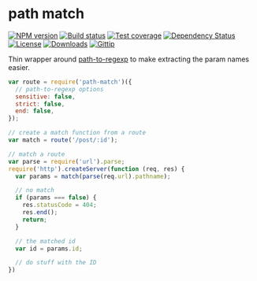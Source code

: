 # path match

[![NPM version][npm-image]][npm-url]
[![Build status][travis-image]][travis-url]
[![Test coverage][coveralls-image]][coveralls-url]
[![Dependency Status][david-image]][david-url]
[![License][license-image]][license-url]
[![Downloads][downloads-image]][downloads-url]
[![Gittip][gittip-image]][gittip-url]

Thin wrapper around [path-to-regexp](https://github.com/component/path-to-regexp) to make extracting the param names easier.

```js
var route = require('path-match')({
  // path-to-regexp options
  sensitive: false,
  strict: false,
  end: false,
});

// create a match function from a route
var match = route('/post/:id');

// match a route
var parse = require('url').parse;
require('http').createServer(function (req, res) {
  var params = match(parse(req.url).pathname);

  // no match
  if (params === false) {
    res.statusCode = 404;
    res.end();
    return;
  }

  // the matched id
  var id = params.id;

  // do stuff with the ID
})
```

[npm-image]: https://img.shields.io/npm/v/path-match.svg?style=flat-square
[npm-url]: https://npmjs.org/package/path-match
[github-tag]: http://img.shields.io/github/tag/pillarjs/path-match.svg?style=flat-square
[github-url]: https://github.com/pillarjs/path-match/tags
[travis-image]: https://img.shields.io/travis/pillarjs/path-match.svg?style=flat-square
[travis-url]: https://travis-ci.org/pillarjs/path-match
[coveralls-image]: https://img.shields.io/coveralls/pillarjs/path-match.svg?style=flat-square
[coveralls-url]: https://coveralls.io/r/pillarjs/path-match?branch=master
[david-image]: http://img.shields.io/david/pillarjs/path-match.svg?style=flat-square
[david-url]: https://david-dm.org/pillarjs/path-match
[license-image]: http://img.shields.io/npm/l/path-match.svg?style=flat-square
[license-url]: LICENSE.md
[downloads-image]: http://img.shields.io/npm/dm/path-match.svg?style=flat-square
[downloads-url]: https://npmjs.org/package/path-match
[gittip-image]: https://img.shields.io/gittip/jonathanong.svg?style=flat-square
[gittip-url]: https://www.gittip.com/jonathanong/
